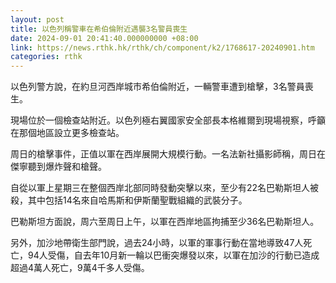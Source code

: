 ```yaml
---
layout: post
title: 以色列稱警車在希伯倫附近遇襲3名警員喪生
date: 2024-09-01 20:41:40.000000000 +08:00
link: https://news.rthk.hk/rthk/ch/component/k2/1768617-20240901.htm
categories: rthk
---
```


以色列警方說，在約旦河西岸城市希伯倫附近，一輛警車遭到槍擊，3名警員喪生。

現場位於一個檢查站附近。以色列極右翼國家安全部長本格維爾到現場視察，呼籲在那個地區設立更多檢查站。

周日的槍擊事件，正值以軍在西岸展開大規模行動。一名法新社攝影師稱，周日在傑寧聽到爆炸聲和槍聲。

自從以軍上星期三在整個西岸北部同時發動突擊以來，至少有22名巴勒斯坦人被殺，其中包括14名來自哈馬斯和伊斯蘭聖戰組織的武裝分子。

巴勒斯坦方面說，周六至周日上午，以軍在西岸地區拘捕至少36名巴勒斯坦人。

另外，加沙地帶衛生部門說，過去24小時，以軍的軍事行動在當地導致47人死亡，94人受傷，自去年10月新一輪以巴衝突爆發以來，以軍在加沙的行動已造成超過4萬人死亡，9萬4千多人受傷。
